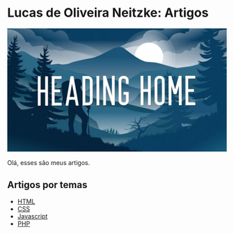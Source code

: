 # Lucas de Oliveira Neitzke: Artigos

<img src="./img/header.jpg"/>

Olá, esses são meus artigos.

## Artigos por temas

- [HTML](./html.md)
- [CSS](./css.md)
- [Javascript](./js.md)
- [PHP](./php.md)
